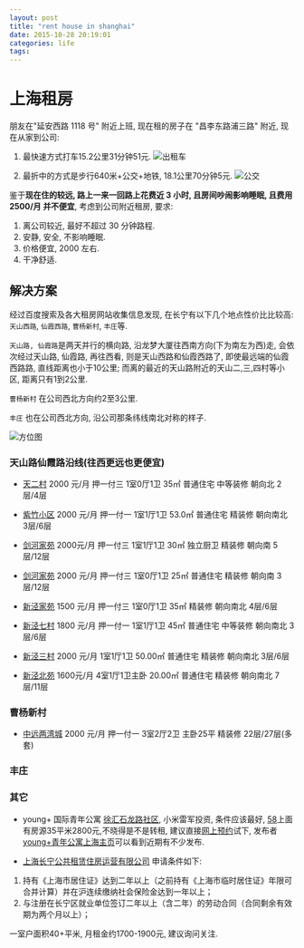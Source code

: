 ```yaml
---
layout: post
title: "rent house in shanghai"
date: 2015-10-28 20:19:01
categories: life
tags:
---
```


# 上海租房

朋友在"延安西路 1118 号" 附近上班, 现在租的房子在 "昌李东路浦三路" 附近, 现在从家到公司:

1. 最快速方式打车15.2公里31分钟51元.
![出租车](http://77fi0h.com1.z0.glb.clouddn.com/rent/home_company_taxi.png)

2. 最折中的方式是步行640米+公交+地铁, 18.1公里70分钟5元.
![公交](http://77fi0h.com1.z0.glb.clouddn.com/rent/home_company_bus.png)

鉴于**现在住的较远, 路上一来一回路上花费近 3 小时, 且房间吵闹影响睡眠, 且费用 2500/月 并不便宜**, 考虑到公司附近租房, 要求:

1. 离公司较近, 最好不超过 30 分钟路程.
2. 安静, 安全, 不影响睡眠.
3. 价格便宜, 2000 左右.
4. 干净舒适.

解决方案
-----------
经过百度搜索及各大租房网站收集信息发现, 在长宁有以下几个地点性价比比较高: `天山西路`, `仙霞西路`, `曹杨新村`, `丰庄`等. 

`天山路, 仙霞路`是两天并行的横向路, 沿龙梦大厦往西南方向(下为南左为西)走, 会依次经过天山路, 仙霞路,
再往西看, 则是天山西路和仙霞西路了, 即使最远端的仙霞西路路, 直线距离也小于10公里; 而离的最近的天山路附近的天山二,三,四村等小区, 距离只有1到2公里.

`曹杨新村` 在公司西北方向约2至3公里.

`丰庄` 也在公司西北方向, 沿公司那条纬线南北对称的样子.

![方位图](http://77fi0h.com1.z0.glb.clouddn.com/rent/company_note.png)

### 天山路仙霞路沿线(往西更远也更便宜)
* [天二村](http://sh.58.com/zufang/19596597042953x.shtml?psid=153188872189532385210835435&entinfo=19596597042953_0&PGTID=153188872189532385210835435&ClickID=1&iuType=i_2) 2000 元/月 押一付三 1室0厅1卫 35㎡ 普通住宅 中等装修  朝向北 2层/4层

* [紫竹小区](http://sh.58.com/zufang/23732811651258x.shtml?psid=106898539189533280492015125&entinfo=23732811651258_0&PGTID=106898539189533280492015125&ClickID=1&iuType=i_2) 2000 元/月 押一付一 1室1厅1卫 53.0㎡  普通住宅  精装修  朝向南北 3层/6层

* [剑河家苑](http://sh.58.com/zufang/21840060582815x.shtml?psid=165659566189530172827192381&entinfo=21840060582815_0&PGTID=165659566189530172827192381&ClickID=7&iuType=i_2) 2000元/月 押一付三 1室1厅1卫 30㎡  独立厨卫 精装修 朝向南 5层/12层

* [剑河家苑](http://sh.58.com/zufang/21839547985316x.shtml?psid=153188872189532385210835435&entinfo=21839547985316_0&PGTID=153188872189532385210835435&ClickID=3&iuType=i_2) 2000 元/月 押一付三 1室0厅1卫 25㎡  普通住宅 精装修 朝向南 3层/12层

* [新泾家苑](http://sh.58.com/zufang/23653476943881x.shtml?psid=187367955189531745310647516&entinfo=23653476943881_0&PGTID=187367955189531745310647516&ClickID=5&iuType=i_2) 1500 元/月 押一付三 1室0厅1卫 35㎡  精装修    朝向南北 4层/6层

* [新泾七村](http://sh.58.com/zufang/23765065538491x.shtml?psid=165659566189530172827192381&entinfo=23765065538491_0&PGTID=165659566189530172827192381&ClickID=2&iuType=i_2) 1800 元/月 押一付一 1室1厅1卫 45㎡ 普通住宅 中等装修 朝向南北 3层/6层

* [新泾三村](http://sh.58.com/zufang/23756085396531x.shtml?psid=127144533189533226019917275&entinfo=23756085396531_0&addtype=level1&PGTID=127144533189533226019917275&ClickID=1&iuType=b_2) 2000 元/月 1室1厅1卫  50.00㎡  普通住宅 精装修 朝向南北 3层/6层

* [新泾北苑](http://sh.58.com/hezu/20369660966154x.shtml?psid=127144533189533226019917275&entinfo=20369660966154_0&PGTID=127144533189533226019917275&ClickID=3&iuType=i_2) 1600元/月 4室1厅1卫主卧  20.00㎡  普通住宅 精装修 朝向南北 7层/11层

### 曹杨新村
* [中远两湾城](http://sh.58.com/hezu/22513798934564x.shtml?adtype=1&entinfo=22513798934564_0&psid=156582087189533129734110427&iuType=q_2&ClickID=1&PGTID=156582087189533129734110427) 2000 元/月  押一付一  3室2厅2卫 主卧25平 精装修 22层/27层(多套)

### 丰庄

### 其它
* young+ 国际青年公寓 [徐汇石龙路社区](http://www.youplus.cc/?p=web&c=shop&a=get&shop_id=11), 小米雷军投资, 条件应该最好, [58](http://sh.58.com/zufang/17153941194761x.shtml)上面有房源35平米2800元,不晓得是不是转租, 建议直接[网上预约](http://www.youplus.cc/order/validate/)试下, 发布者[young+青年公寓上海主页](http://my.58.com/11295679647751/?PGTID=170474000189532831015061628&ClickID=2)可以看到近期有不少发布.

* [上海长宁公共租赁住房运营有限公司](http://www.shcngz.com/pages/index.aspx)
申请条件如下:
1. 持有《上海市居住证》达到二年以上（之前持有《上海市临时居住证》年限可合并计算）并在沪连续缴纳社会保险金达到一年以上；
2. 与注册在长宁区就业单位签订二年以上（含二年）的劳动合同（合同剩余有效期为两个月以上）；

一室户面积40+平米, 月租金约1700-1900元, 建议询问关注.
